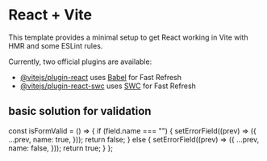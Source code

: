 # React + Vite

This template provides a minimal setup to get React working in Vite with HMR and some ESLint rules.

Currently, two official plugins are available:

- [@vitejs/plugin-react](https://github.com/vitejs/vite-plugin-react/blob/main/packages/plugin-react/README.md) uses [Babel](https://babeljs.io/) for Fast Refresh
- [@vitejs/plugin-react-swc](https://github.com/vitejs/vite-plugin-react-swc) uses [SWC](https://swc.rs/) for Fast Refresh


basic solution for validation
--------------------------------
 const isFormValid = () => {
    if (field.name === "") {
      setErrorField((prev) => ({
        ...prev,
        name: true,
      }));
      return false;
    } else {
      setErrorField((prev) => ({
        ...prev,
        name: false,
      }));
      return true;
    }
  };